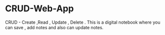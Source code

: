 # CRUD-Web-App
CRUD - Create ,Read , Update , Delete . This is a digital notebook where you can save , add notes and also can update notes.
